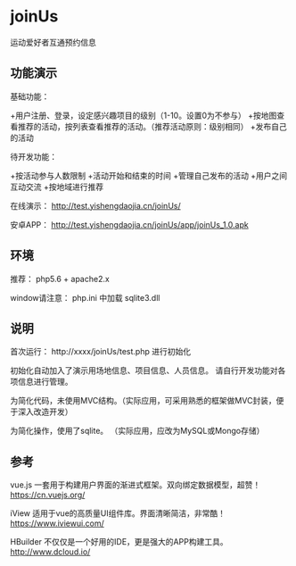 # joinUs
运动爱好者互通预约信息

## 功能演示

基础功能：

+用户注册、登录，设定感兴趣项目的级别（1-10。设置0为不参与）
+按地图查看推荐的活动，按列表查看推荐的活动。（推荐活动原则：级别相同）
+发布自己的活动

待开发功能：

+按活动参与人数限制
+活动开始和结束的时间
+管理自己发布的活动
+用户之间互动交流
+按地域进行推荐

在线演示： http://test.yishengdaojia.cn/joinUs/

安卓APP： http://test.yishengdaojia.cn/joinUs/app/joinUs_1.0.apk

## 环境

推荐： php5.6 + apache2.x 

window请注意： php.ini 中加载 sqlite3.dll

## 说明

首次运行： http://xxxx/joinUs/test.php 进行初始化

初始化自动加入了演示用场地信息、项目信息、人员信息。 请自行开发功能对各项信息进行管理。

为简化代码，未使用MVC结构。（实际应用，可采用熟悉的框架做MVC封装，便于深入改造开发）

为简化操作，使用了sqlite。 （实际应用，应改为MySQL或Mongo存储）

## 参考

vue.js 一套用于构建用户界面的渐进式框架。双向绑定数据模型，超赞！ https://cn.vuejs.org/

iView 适用于vue的高质量UI组件库。界面清晰简洁，非常酷！ https://www.iviewui.com/

HBuilder 不仅仅是一个好用的IDE，更是强大的APP构建工具。 http://www.dcloud.io/




